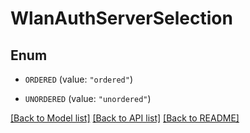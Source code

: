 # WlanAuthServerSelection

## Enum


* `ORDERED` (value: `"ordered"`)

* `UNORDERED` (value: `"unordered"`)


[[Back to Model list]](../README.md#documentation-for-models) [[Back to API list]](../README.md#documentation-for-api-endpoints) [[Back to README]](../README.md)



